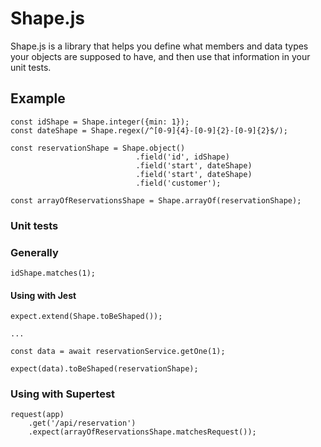 # Shape.js

Shape.js is a library that helps you define what members and data types your objects are supposed to have, and then use that information in your unit tests.

## Example

```
const idShape = Shape.integer({min: 1});
const dateShape = Shape.regex(/^[0-9]{4}-[0-9]{2}-[0-9]{2}$/);

const reservationShape = Shape.object()
							.field('id', idShape)
							.field('start', dateShape)
							.field('start', dateShape)
							.field('customer');

const arrayOfReservationsShape = Shape.arrayOf(reservationShape);

```

### Unit tests

### Generally
```
idShape.matches(1);
```

#### Using with Jest

```
expect.extend(Shape.toBeShaped());

...

const data = await reservationService.getOne(1);

expect(data).toBeShaped(reservationShape);
```

### Using with Supertest
```
request(app)
	.get('/api/reservation')
	.expect(arrayOfReservationsShape.matchesRequest());

```
